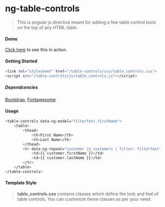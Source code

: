 # ng-table-controls

>This is angular js directive meant for adding a few table control tools on the top of any HTML table.

#### Demo
[Click here](https://plnkr.co/edit/eqBO7W?p=preview) to see this in action.

#### Getting Started
```sh
<link rel="stylesheet" href="/table-controls/css/table_controls.css">
<script src="/table-controls/js/table_controls.js"></script>
```

##### Dependcencies
[Bootstrap](http://getbootstrap.com/getting-started/#download), [Fontawesome](http://fortawesome.github.io/Font-Awesome/icons/)

#### Usage
```sh
<table-controls data-ng-model="filterText.firstName">
    <table>
        <thead>
            <th>First Name</th>
            <th>Last Name</th>
        </thead>
        <tr data-ng-repeat="customer in customers | filter: filterText">
            <td>{{ customer.firstName }}</td>
            <td>{{ customer.lastName }}</td>
        </tr>
    </table>
</table-controls>
```

#### Template Style
>**table_controls.css** contains classes which define the look and feel of table controls. You can customize these classes as per your need.
